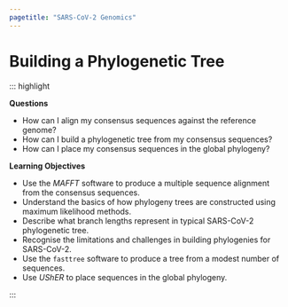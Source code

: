 ```yaml
---
pagetitle: "SARS-CoV-2 Genomics"
---
```


# Building a Phylogenetic Tree

::: highlight

**Questions**

- How can I align my consensus sequences against the reference genome?
- How can I build a phylogenetic tree from my consensus sequences?
- How can I place my consensus sequences in the global phylogeny?

**Learning Objectives**

- Use the _MAFFT_ software to produce a multiple sequence alignment from the consensus sequences.
- Understand the basics of how phylogeny trees are constructed using maximum likelihood methods.
- Describe what branch lengths represent in typical SARS-CoV-2 phylogenetic tree. 
- Recognise the limitations and challenges in building phylogenies for SARS-CoV-2.
- Use the `fasttree` software to produce a tree from a modest number of sequences.
- Use _UShER_ to place sequences in the global phylogeny. 

:::


<!--
## SARS-CoV-2 Phylogeny

:::warning
What we are covering in this section should be seen as an exploratory analysis and not overly interpreted. 
Phylogenetic analysis involves the use of models of evolution, which can impact the outcome of the analysis. 
What we cover here is based on recommendations from ...
:::

![](https://raw.githubusercontent.com/roblanf/sarscov2phylo/master/tree_image.jpg)

We can download latest phylogeny [here](https://github.com/roblanf/sarscov2phylo/releases)

There are two popular programs for building phylogenetic trees: `fasttree` and `iqtree`. 
As an input, these programs need a FASTA file of the aligned sequences. 
For now we can use the alignment we previously obtained from `pangolin`, but we will see alternatives and other considerations later on.

One of the things to consider is to use the Wuhan reference sequence as an outgroup to root the tree. 
Optionally, we can also add a collection of sequences from around the world (and across time) to contextualise our own samples in the global diversity. 

### IQ-Tree

From [here](https://github.com/roblanf/sarscov2phylo/issues/20#issuecomment-855319059):

```bash
iqtree2 -s aln.fasta -t NJ-R -n 0 -m GTR+R4 -nt 8 -blmin 0.00000000001
```

Although if we run with default options, it will use _ModelFinder Plus_ to identify best model (based on AIC):

```bash
iqtree -s aln.fasta -nt 8 -blmin 0.00000000001
```

This takes quite a while to run though. 


### FastTree

From [here](https://github.com/roblanf/sarscov2phylo/commit/55cbb8ddaddaceb2ecd0577f105a3fd37f13d304), I think these are run with performance in mind:

```bash
fasttree -nt -gamma -nosupport \
  -sprlength 500 -nni 0 -spr 5 \
  -refresh 0.8 -topm 1.5 -close 0.75 -noml \
  "$INPUT_FASTA" > "$INPUT_FASTA"'1.multi.fasttree'
    
fasttree -nt -gamma -sprlength 200 -spr 5 -intree \
  "$INPUT_FASTA"'1.multi.fasttree' \
  "$INPUT_FASTA" > "$INPUT_FASTA"'multi.fasttree'
```

In this document there's a much simpler command, which is probably fine for the purpose of our course: 

```bash
fasttree -nt -nosupport input.fa > output.tree 2> output.log
```

**NOTE to self:** ran this with additional `-gtr` option and took 6 minutes. 

- `-nt` for nucleotide alignment (default is protein alignment).
- `-nosupport` to turn off support values (bootstrap) - it makes sense to turn this off, since we often have very few variable sites to bootstrap from.

We can visualise the tree we just produced with _FigTree_. 
We can also import the output from _Pangolin_ to annotate our tree by variant (**note:** unfortunately FigTree wants a TSV file, but pangolin exports CSV. I did this, but maybe there's a less confusing way to do this? `cat results/pangolin/run1_report.csv | sed 's/,/\t/g' > results/pangolin/run1_report.tsv`)


:::note
<details><summary>Installing `fasttree` and `iqtree`</summary>

You can install both these programs using _Conda_ (more about this package manager in [Reproducible Workflows](08-nextflow_conda_setup.html)).
For example, we can create a new environment called "phylogenetics" with both these programs as well as _FigTree_ (for tree visualisation).

```console
$ mamba create --name phylogenetics fasttree iqtree figtree
```

We can then activate this environment by running `conda activate phylogenetics`, making the programs available to use. 

Note that _FigTree_ is also available on Windows and Mac (see the [software page](http://tree.bio.ed.ac.uk/software/figtree/) for download links).

</details>
:::


:::exercise

- Looking at the tree we just constructed, do you think the Delta variant emerged from the Alpha variant?
- Produce a new phylogenetic tree but this time using both the sequences we processed and a sample of other public sequences that represent the global diversity of SARS-CoV-2 genomes. 
  - First combine the two files into one (`cat`).
  - Produce a combined annotation file with sequence name and lineage.
  - Then run `fasttree` with the same settings we used before.
- Visualise this new tree. Does your conclusion change?


:::

## Alignment

- MAFFT is used [here](https://github.com/roblanf/sarscov2phylo/blob/master/scripts/global_profile_alignment.sh)
- Pangolin uses minimap2 (see [docs](https://cov-lineages.org/resources/pangolin/usage.html))

Visualising alignment: [AliView](https://ormbunkar.se/aliview/) is lightweight and fast. 
[Nextstrain](https://clades.nextstrain.org) is probably the nicest because it includes the annotation.

Should we mask gaps with N's? Actually, I think ML methods ignore gaps and treat them as N's anyway.


## Problematic Sites

- These can be found here: https://github.com/W-L/ProblematicSites_SARS-CoV2
- more info here (note that not all sites in the VCF should be masked): https://virological.org/t/masking-strategies-for-sars-cov-2-alignments/480
- This script shows how these are masked: https://github.com/roblanf/sarscov2phylo/blob/master/scripts/mask_alignment.sh
- We could also use the more standard https://bedtools.readthedocs.io/en/latest/content/tools/maskfasta.html



## Summary

:::highlight

**Key Points**

- one
- two

:::
-->
